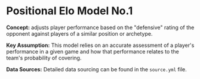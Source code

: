 # Positional Elo Model No.1

**Concept:** adjusts player performance based on the "defensive" rating of the opponent against
players of a similar position or archetype.

**Key Assumption:** This model relies on an accurate assessment of a player's performance in a
given game and how that performance relates to the team's probability of covering.

**Data Sources:** Detailed data sourcing can be found in the `source.yml` file.